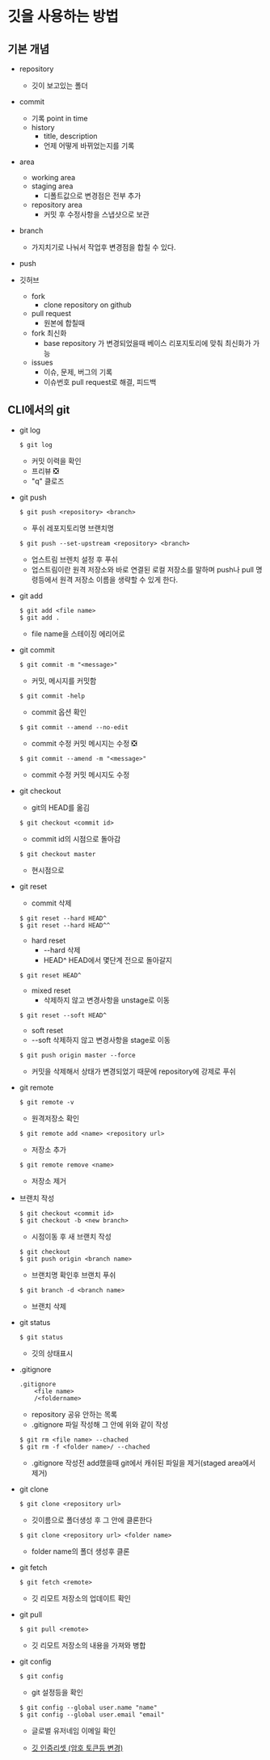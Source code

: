 # 깃을 사용하는 방법

## 기본 개념

- repository

  - 깃이 보고있는 폴더

- commit

  - 기록 point in time
  - history
    - title, description
    - 언제 어떻게 바뀌었는지를 기록

- area

  - working area
  - staging area
    - 디폴트값으로 변경점은 전부 추가
  - repository area
    - 커밋 후 수정사항을 스냅샷으로 보관

- branch

  - 가지치기로 나눠서 작업후 변경점을 합칠 수 있다.

- push

- 깃허브
  - fork
    - clone repository on github
  - pull request
    - 원본에 합칠때
  - fork 최신화
    - base repository 가 변경되었을때 베이스 리포지토리에 맞춰 최신화가 가능
  - issues
    - 이슈, 문제, 버그의 기록
    - 이슈번호 pull request로 해결, 피드백

## CLI에서의 git

- git log

  ```
  $ git log
  ```

  - 커밋 이력을 확인
  - 프리뷰 ❎
  - "q" 클로즈

- git push

  ```
  $ git push <repository> <branch>
  ```

  - 푸쉬 레포지토리명 브랜치명

  ```
  $ git push --set-upstream <repository> <branch>
  ```

  - 업스트림 브렌치 설정 후 푸쉬
  - 업스트림이란 원격 저장소와 바로 연결된 로컬 저장소를 말하며 push나 pull 명령등에서 원격 저장소 이름을 생략할 수 있게 한다.

- git add

  ```
  $ git add <file name>
  $ git add .
  ```

  - file name을 스테이징 에리어로

- git commit

  ```
  $ git commit -m "<message>"
  ```

  - 커밋, 메시지를 커밋함

  ```
  $ git commit -help
  ```

  - commit 옵션 확인

  ```
  $ git commit --amend --no-edit
  ```

  - commit 수정 커밋 메시지는 수정 ❎

  ```
  $ git commit --amend -m "<message>"
  ```

  - commit 수정 커밋 메시지도 수정

- git checkout

  - git의 HEAD를 옮김

  ```
  $ git checkout <commit id>
  ```

  - commit id의 시점으로 돌아감

  ```
  $ git checkout master
  ```

  - 현시점으로

- git reset

  - commit 삭제

  ```
  $ git reset --hard HEAD^
  $ git reset --hard HEAD^^
  ```

  - hard reset
    - --hard 삭제
    - HEAD^ HEAD에서 몇단계 전으로 돌아갈지

  ```
  $ git reset HEAD^
  ```

  - mixed reset
    - 삭제하지 않고 변경사항을 unstage로 이동

  ```
  $ git reset --soft HEAD^
  ```

  - soft reset
  - --soft 삭제하지 않고 변경사항을 stage로 이동

  ```
  $ git push origin master --force
  ```

  - 커밋을 삭제해서 상태가 변경되었기 때문에 repository에 강제로 푸쉬

- git remote

  ```
  $ git remote -v
  ```

  - 원격저장소 확인

  ```
  $ git remote add <name> <repository url>
  ```

  - 저장소 추가

  ```
  $ git remote remove <name>
  ```

  - 저장소 제거

- 브랜치 작성

  ```
  $ git checkout <commit id>
  $ git checkout -b <new branch>
  ```

  - 시점이동 후 새 브랜치 작성

  ```
  $ git checkout
  $ git push origin <branch name>
  ```

  - 브랜치명 확인후 브랜치 푸쉬

  ```
  $ git branch -d <branch name>
  ```

  - 브랜치 삭제

- git status

  ```
  $ git status
  ```

  - 깃의 상태표시

- .gitignore

  ```
  .gitignore
      <file name>
      /<foldername>
  ```

  - repository 공유 안하는 목록
  - .gitignore 파일 작성해 그 안에 위와 같이 작성

  ```
  $ git rm <file name> --chached
  $ git rm -f <folder name>/ --chached
  ```

  - .gitignore 작성전 add했을때 git에서 캐쉬된 파일을 제거(staged area에서 제거)

- git clone

  ```
  $ git clone <repository url>
  ```

  - 깃이름으로 폴더생성 후 그 안에 클론한다

  ```
  $ git clone <repository url> <folder name>
  ```

  - folder name의 폴더 생성후 클론

- git fetch

  ```
  $ git fetch <remote>
  ```

  - 깃 리모트 저장소의 업데이트 확인

- git pull

  ```
  $ git pull <remote>
  ```

  - 깃 리모트 저장소의 내용을 가져와 병합

- git config

  ```
  $ git config
  ```

  - git 설정등을 확인

  ```
  $ git config --global user.name "name"
  $ git config --global user.email "email"
  ```

  - 글로벌 유저네임 이메일 확인

  - [깃 인증리셋 (암호 토큰등 변경)](https://docs.github.com/en/github/using-git/updating-credentials-from-the-macos-keychain)
